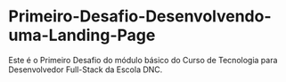 # Primeiro-Desafio-Desenvolvendo-uma-Landing-Page
Este é o Primeiro Desafio do módulo básico do Curso de Tecnologia para Desenvolvedor Full-Stack da Escola DNC.
